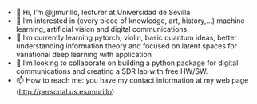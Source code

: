 - 👋 Hi, I’m @jjmurillo, lecturer at Universidad de Sevilla
- 👀 I’m interested in (every piece of knowledge, art, history,...) machine learning, artificial vision and digital communications.
- 🌱 I’m currently learning pytorch, violin, basic quantum ideas, better understanding information theory and focused on latent spaces for variational deep learning with application 
- 💞️ I’m looking to collaborate on building a python package for digital communications and creating a SDR lab with free HW/SW.
- 📫 How to reach me: you have my contact information at my web page (http://personal.us.es/murillo) 

<!---
jjmurillo/jjmurillo is a ✨ special ✨ repository because its `README.md` (this file) appears on your GitHub profile.
You can click the Preview link to take a look at your changes.
--->
